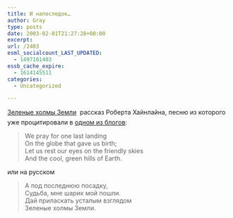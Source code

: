 ```yaml
---
title: И напоследок…
author: Gray
type: posts
date: 2003-02-01T21:27:28+00:00
excerpt:
url: /2403
esml_socialcount_LAST_UPDATED:
  - 1497101403
essb_cache_expire:
  - 1614145511
categories:
  - Uncategorized

---
```








<a href="http://fantasy.kiev.ua/H/Heinl/rar/Greenhil.htm" target="_blank">Зеленые холмы Земли</a>&nbsp;&#151; рассказ Роберта Хайнлайна, песню из которого уже процитировали в&nbsp;<a href="http://angryclam.blogspot.com/2003_02_01_angryclam_archive.html#88389579" target="_blank">одном из блогов</a>:

> We pray for one last landing  
> On the globe that gave us birth;  
> Let us rest our eyes on the friendly skies  
> And the cool, green hills of Earth. 

или на русском

> А под последнюю посадку,  
> Судьба, мне шарик мой пошли.  
> Дай приласкать усталым взглядом  
> Зеленые холмы Земли.